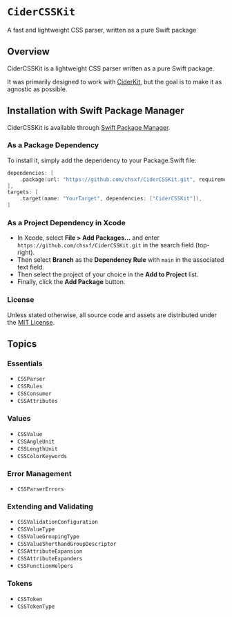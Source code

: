 # ``CiderCSSKit``

A fast and lightweight CSS parser, written as a pure Swift package

## Overview

CiderCSSKit is a lightweight CSS parser written as a pure Swift package.

It was primarily designed to work with [CiderKit](https://github.com/chsxf/CiderKit), but the goal is to make it as agnostic as possible.

## Installation with Swift Package Manager

CiderCSSKit is available through [Swift Package Manager](https://github.com/apple/swift-package-manager).

### As a Package Dependency

To install it, simply add the dependency to your Package.Swift file:

```swift
dependencies: [
    .package(url: "https://github.com/chsxf/CiderCSSKit.git", requirement: .branch("main")),
],
targets: [
    .target(name: "YourTarget", dependencies: ["CiderCSSKit"]),
]
```

### As a Project Dependency in Xcode

- In Xcode, select **File > Add Packages...** and enter `https://github.com/chsxf/CiderCSSKit.git` in the search field (top-right).
- Then select **Branch** as the **Dependency Rule** with `main` in the associated text field.
- Then select the project of your choice in the **Add to Project** list.
- Finally, click the **Add Package** button.

### License

Unless stated otherwise, all source code and assets are distributed under the [MIT License](https://github.com/chsxf/CiderCSSKit/blob/main/LICENSE).

## Topics

### Essentials

- ``CSSParser``
- ``CSSRules``
- ``CSSConsumer``
- ``CSSAttributes``

### Values

- ``CSSValue``
- ``CSSAngleUnit``
- ``CSSLengthUnit``
- ``CSSColorKeywords``

### Error Management

- ``CSSParserErrors``

### Extending and Validating

- ``CSSValidationConfiguration``
- ``CSSValueType``
- ``CSSValueGroupingType``
- ``CSSValueShorthandGroupDescriptor``
- ``CSSAttributeExpansion``
- ``CSSAttributeExpanders``
- ``CSSFunctionHelpers``

### Tokens

- ``CSSToken``
- ``CSSTokenType``
